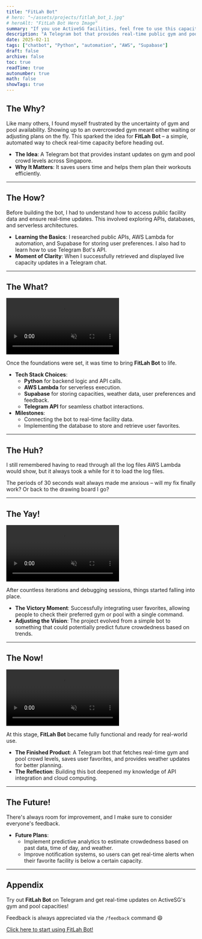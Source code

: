 ```yaml
---
title: "FitLah Bot"
# hero: "~/assets/projects/fitlah_bot_1.jpg"
# heroAlt: "FitLah Bot Hero Image"
summary: "If you use ActiveSG facilities, feel free to use this capacity checker too!"
description: "A Telegram bot that provides real-time public gym and pool capacity in Singapore, helping users plan their workouts efficiently."
date: 2025-02-11
tags: ["chatbot", "Python", "automation", "AWS", "Supabase"]
draft: false
archive: false
toc: true
readTime: true
autonumber: true
math: false
showTags: true
---
```


## The Why?

Like many others, I found myself frustrated by the uncertainty of gym and pool availability. Showing up to an overcrowded gym meant either waiting or adjusting plans on the fly. This sparked the idea for **FitLah Bot** &ndash; a simple, automated way to check real-time capacity before heading out.

- **The Idea**: A Telegram bot that provides instant updates on gym and pool crowd levels across Singapore.
- **Why It Matters**: It saves users time and helps them plan their workouts efficiently.

---

## The How?

Before building the bot, I had to understand how to access public facility data and ensure real-time updates. This involved exploring APIs, databases, and serverless architectures.

- **Learning the Basics**: I researched public APIs, AWS Lambda for automation, and Supabase for storing user preferences. I also had to learn how to use Telegram Bot's API.
- **Moment of Clarity**: When I successfully retrieved and displayed live capacity updates in a Telegram chat.

---

## The What?

<video autoplay loop muted playsinline class="w-5/6 h-auto text-white pointer-events-none cursor-none" aria-label="Demo of FitLah bot">
  <source src="/projects/fitlah_bot_start.webm" type="video/webm">
  <source src="/projects/fitlah_bot_start.mp4" type="video/mp4">
  Your browser does not support the video tag.
</video>

Once the foundations were set, it was time to bring **FitLah Bot** to life.

- **Tech Stack Choices**:
  - **Python** for backend logic and API calls.
  - **AWS Lambda** for serverless execution.
  - **Supabase** for storing capacities, weather data, user preferences and feedback.
  - **Telegram API** for seamless chatbot interactions.
- **Milestones**:
  - Connecting the bot to real-time facility data.
  - Implementing the database to store and retrieve user favorites.

---

## The Huh?

I still remembered having to read through all the log files AWS Lambda would show, but it always took a while for it to load the log files.

The periods of 30 seconds wait always made me anxious &ndash; will my fix finally work? Or back to the drawing board I go?

---

## The Yay!

<video autoplay loop muted playsinline class="w-5/6 h-auto text-white pointer-events-none cursor-none z-50" aria-label="Demo of FitLah bot adding user's favourites">
  <source src="/projects/fitlah_bot_addfav.webm" type="video/webm">
  <source src="/projects/fitlah_bot_addfav.mp4" type="video/mp4">
  Your browser does not support the video tag.
</video>

After countless iterations and debugging sessions, things started falling into place.

- **The Victory Moment**: Successfully integrating user favorites, allowing people to check their preferred gym or pool with a single command.
- **Adjusting the Vision**: The project evolved from a simple bot to something that could potentially predict future crowdedness based on trends.

---

## The Now!

<video autoplay loop muted playsinline class="w-5/6 h-auto text-white pointer-events-none cursor-none" aria-label="Demo of FitLah bot showing user's favourites">
  <source src="/projects/fitlah_bot_showfav.webm" type="video/webm">
  <source src="/projects/fitlah_bot_showfav.mp4" type="video/mp4">
  Your browser does not support the video tag.
</video>

At this stage, **FitLah Bot** became fully functional and ready for real-world use.

- **The Finished Product**: A Telegram bot that fetches real-time gym and pool crowd levels, saves user favorites, and provides weather updates for better planning.
- **The Reflection**: Building this bot deepened my knowledge of API integration and cloud computing.

---

## The Future!

There's always room for improvement, and I make sure to consider everyone's feedback.

- **Future Plans**:
  - Implement predictive analytics to estimate crowdedness based on past data, time of day, and weather.
  - Improve notification systems, so users can get real-time alerts when their favorite facility is below a certain capacity.

---

## Appendix

Try out **FitLah Bot** on Telegram and get real-time updates on ActiveSG's gym and pool capacities!

Feedback is always appreciated via the `/feedback` command 😄

[Click here to start using FitLah Bot!](https://t.me/fitlahsg_bot)
